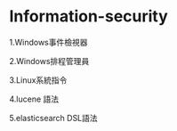 # Information-security

1.Windows事件檢視器

2.Windows排程管理員

3.Linux系統指令

4.lucene 語法

5.elasticsearch DSL語法
